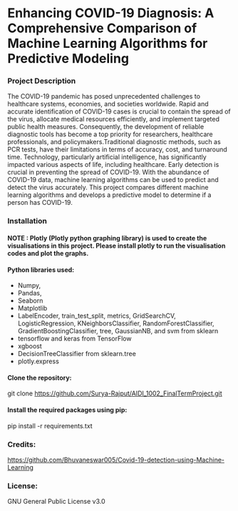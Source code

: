 # Enhancing COVID-19 Diagnosis: A Comprehensive Comparison of Machine Learning Algorithms for Predictive Modeling 

### Project Description
The COVID-19 pandemic has posed unprecedented challenges to healthcare systems, economies, and societies worldwide. Rapid and accurate identification of COVID-19 cases is crucial to contain the spread of the virus, allocate medical resources efficiently, and implement targeted public health measures. Consequently, the development of reliable diagnostic tools has become a top priority for researchers, healthcare professionals, and policymakers.Traditional diagnostic methods, such as PCR tests, have their limitations in terms of accuracy, cost, and turnaround time.
Technology, particularly artificial intelligence, has significantly impacted various aspects of life, including healthcare. Early detection is crucial in preventing the spread of COVID-19. With the abundance of COVID-19 data, machine learning algorithms can be used to predict and detect the virus accurately. This project compares different machine learning algorithms and develops a predictive model to determine if a person has COVID-19.

### Installation
#### NOTE : Plotly (Plotly python graphing library) is used to create the visualisations in this project. Please install plotly to run the visualisation codes and plot the graphs.

#### Python libraries used: 
* Numpy,
* Pandas,
* Seaborn
* Matplotlib
* LabelEncoder, train_test_split, metrics, GridSearchCV, LogisticRegression, KNeighborsClassifier, RandomForestClassifier, GradientBoostingClassifier, tree, GaussianNB, and svm from sklearn
* tensorflow and keras from TensorFlow
* xgboost
* DecisionTreeClassifier from sklearn.tree
* plotly.express

#### Clone the repository:
git clone https://github.com/Surya-Rajput/AIDI_1002_FinalTermProject.git

#### Install the required packages using pip:
pip install -r requirements.txt

### Credits:
https://github.com/Bhuvaneswar005/Covid-19-detection-using-Machine-Learning

### License:
GNU General Public License v3.0



